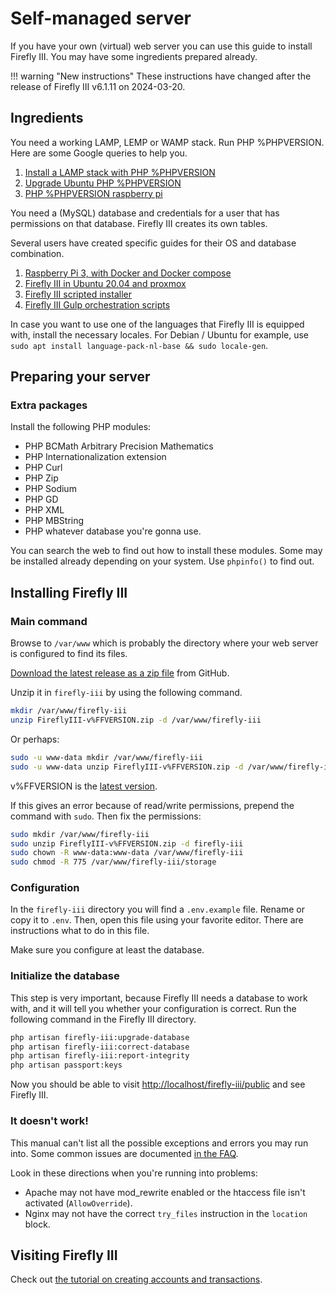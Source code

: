# Self-managed server

If you have your own (virtual) web server you can use this guide to install Firefly III. You may have some ingredients prepared already.

!!! warning "New instructions"
    These instructions have changed after the release of Firefly III v6.1.11 on 2024-03-20.

## Ingredients

You need a working LAMP, LEMP or WAMP stack. Run PHP %PHPVERSION. Here are some Google queries to help you.

1. [Install a LAMP stack with PHP %PHPVERSION](https://www.google.com/search?q=lamp+stack+php+%PHPVERSION)
2. [Upgrade Ubuntu PHP %PHPVERSION](https://www.google.com/search?q=upgrade+ubuntu+php+%PHPVERSION)
3. [PHP %PHPVERSION raspberry pi](https://www.google.nl/search?q=PHP+%PHPVERSION+raspberry+pi)

You need a (MySQL) database and credentials for a user that has permissions on that database. Firefly III creates its own tables.

Several users have created specific guides for their OS and database combination. 

1. [Raspberry Pi 3, with Docker and Docker compose](https://gist.github.com/josephbadow/588c2ae961231fe338c459127c7d835b)
2. [Firefly III in Ubuntu 20.04 and proxmox](https://gist.github.com/Engr-AllanG/34e77a08e1482284763fff429cdd92fa)
3. [Firefly III scripted installer](https://github.com/runlevel-4/firefly-iii-automation)
4. [Firefly III Gulp orchestration scripts](https://github.com/sidyes/firefly-iii-gulp)

In case you want to use one of the languages that Firefly III is equipped with, install the necessary locales. For Debian / Ubuntu for example, use `sudo apt install language-pack-nl-base && sudo locale-gen`.

## Preparing your server

### Extra packages

Install the following PHP modules:

* PHP BCMath Arbitrary Precision Mathematics
* PHP Internationalization extension
* PHP Curl
* PHP Zip
* PHP Sodium
* PHP GD
* PHP XML
* PHP MBString
* PHP whatever database you're gonna use.

You can search the web to find out how to install these modules. Some may be installed already depending on your system. Use `phpinfo()` to find out.

## Installing Firefly III

### Main command

Browse to `/var/www` which is probably the directory where your web server is configured to find its files.

[Download the latest release as a zip file](https://github.com/firefly-iii/firefly-iii/releases/download/v%FFVERSION/FireflyIII-v%FFVERSION.zip) from GitHub.

Unzip it in `firefly-iii` by using the following command.

```bash
mkdir /var/www/firefly-iii
unzip FireflyIII-v%FFVERSION.zip -d /var/www/firefly-iii
```

Or perhaps:

```bash
sudo -u www-data mkdir /var/www/firefly-iii
sudo -u www-data unzip FireflyIII-v%FFVERSION.zip -d /var/www/firefly-iii
```

v%FFVERSION is the [latest version](https://version.firefly-iii.org/).

If this gives an error because of read/write permissions, prepend the command with `sudo`. Then fix the permissions:

```bash
sudo mkdir /var/www/firefly-iii
sudo unzip FireflyIII-v%FFVERSION.zip -d firefly-iii
sudo chown -R www-data:www-data /var/www/firefly-iii
sudo chmod -R 775 /var/www/firefly-iii/storage
```

### Configuration

In the `firefly-iii` directory you will find a `.env.example` file. Rename or copy it to `.env`. Then, open this file using your favorite editor. There are instructions what to do in this file.

Make sure you configure at least the database.

### Initialize the database

This step is very important, because Firefly III needs a database to work with, and it will tell you whether your configuration is correct. Run the following command in the Firefly III directory.

```bash
php artisan firefly-iii:upgrade-database
php artisan firefly-iii:correct-database
php artisan firefly-iii:report-integrity
php artisan passport:keys
```

Now you should be able to visit [http://localhost/firefly-iii/public](http://localhost/firefly-iii/public) and see Firefly III.

### It doesn't work!

This manual can't list all the possible exceptions and errors you may run into. Some common issues are documented [in the FAQ](../../../references/faq/install.md).

Look in these directions when you're running into problems:

* Apache may not have mod_rewrite enabled or the htaccess file isn't activated (`AllowOverride`).
* Nginx may not have the correct `try_files` instruction in the `location` block.

## Visiting Firefly III

Check out [the tutorial on creating accounts and transactions](../../../tutorials/finances/first-steps.md).
